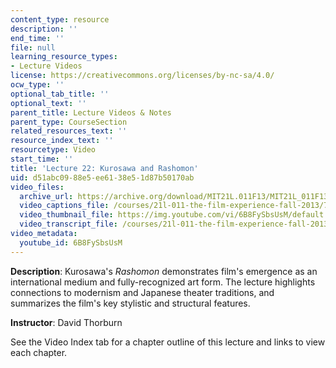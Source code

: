 ```yaml
---
content_type: resource
description: ''
end_time: ''
file: null
learning_resource_types:
- Lecture Videos
license: https://creativecommons.org/licenses/by-nc-sa/4.0/
ocw_type: ''
optional_tab_title: ''
optional_text: ''
parent_title: Lecture Videos & Notes
parent_type: CourseSection
related_resources_text: ''
resource_index_text: ''
resourcetype: Video
start_time: ''
title: 'Lecture 22: Kurosawa and Rashomon'
uid: d51abc09-88e5-ee61-38e5-1d87b50170ab
video_files:
  archive_url: https://archive.org/download/MIT21L.011F13/MIT21L_011F13_L22_300k.mp4
  video_captions_file: /courses/21l-011-the-film-experience-fall-2013/7568f658b1ea590aa6e6582bcb5b699f_6B8FySbsUsM.vtt
  video_thumbnail_file: https://img.youtube.com/vi/6B8FySbsUsM/default.jpg
  video_transcript_file: /courses/21l-011-the-film-experience-fall-2013/36f7bb7bd65d7458482a5a6933c76fcb_6B8FySbsUsM.pdf
video_metadata:
  youtube_id: 6B8FySbsUsM
---
```


**Description**: Kurosawa's _Rashomon_ demonstrates film's emergence as an international medium and fully-recognized art form. The lecture highlights connections to modernism and Japanese theater traditions, and summarizes the film's key stylistic and structural features.

**Instructor**: David Thorburn

See the Video Index tab for a chapter outline of this lecture and links to view each chapter.


